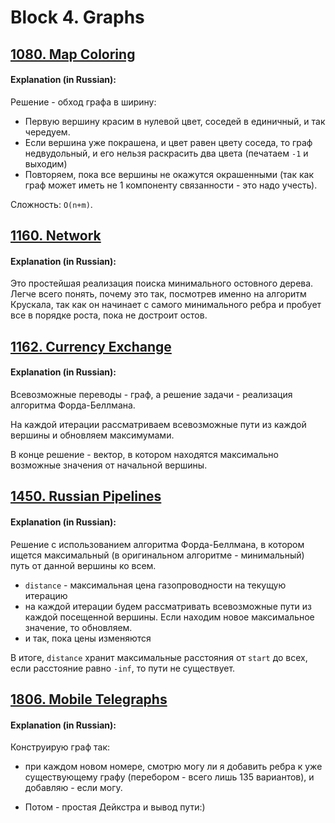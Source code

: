 # Block 4. Graphs
## [1080. Map Coloring](https://acm.timus.ru/problem.aspx?space=1&num=1080&locale=en)

#### Explanation (in Russian):

Решение - обход графа в ширину:
* Первую вершину красим в нулевой цвет, соседей в единичный, и так чередуем.
* Если вершина уже покрашена, и цвет равен цвету соседа, то граф недвудольный, и его нельзя раскрасить два цвета (печатаем `-1` и выходим)
* Повторяем, пока все вершины не окажутся окрашенными (так как граф может иметь не 1 компоненту связанности - это надо учесть).

Сложность: `O(n+m)`.

## [1160. Network](https://acm.timus.ru/problem.aspx?space=1&num=1160&locale=en)
  
#### Explanation (in Russian):

Это простейшая реализация поиска минимального остовного дерева. Легче всего понять, почему это так, посмотрев именно на алгоритм Крускала, так как он начинает с самого минимального ребра и пробует все в порядке роста, пока не достроит остов.
  
  
## [1162. Currency Exchange](https://acm.timus.ru/problem.aspx?space=1&num=1162&locale=en)

#### Explanation (in Russian):

Всевозможные переводы - граф, а решение задачи - реализация алгоритма Форда-Беллмана.

На каждой итерации рассматриваем всевозможные пути из каждой вершины и обновляем максимумами. 

В конце решение - вектор, в котором находятся максимально возможные значения от начальной вершины.


## [1450. Russian Pipelines](https://acm.timus.ru/problem.aspx?space=1&num=1450&locale=en)

#### Explanation (in Russian):
Решение с использованием алгоритма Форда-Беллмана, в котором ищется максимальный (в оригинальном алгоритме - минимальный) путь от данной вершины ко всем.

* `distance` - максимальная цена газопроводности на текущую итерацию
* на каждой итерации будем рассматривать всевозможные пути из каждой посещенной вершины. Если находим новое максимальное значение, то обновляем.
* и так, пока цены изменяются

В итоге, `distance` хранит максимальные расстояния от `start` до всех, если расстояние равно `-inf`, то пути не существует.


## [1806. Mobile Telegraphs](https://acm.timus.ru/problem.aspx?space=1&num=1806&locale=en)

#### Explanation (in Russian):

Конструирую граф так:

* при каждом новом номере, смотрю могу ли я добавить ребра к уже существующему графу (перебором - всего лишь 135 вариантов), и добавляю - если могу.

* Потом - простая Дейкстра и вывод пути:)
